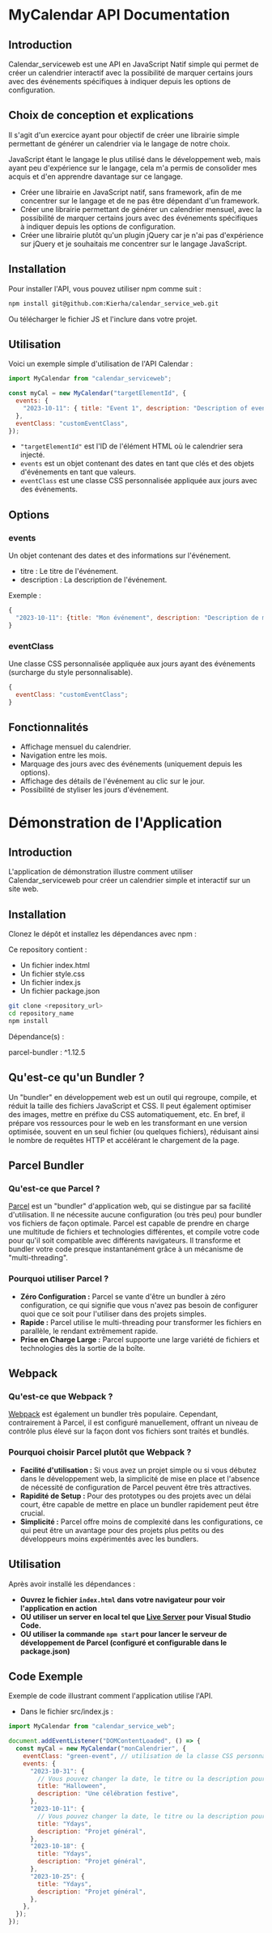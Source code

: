 # MyCalendar API Documentation

## Introduction

Calendar_serviceweb est une API en JavaScript Natif simple qui permet de créer un calendrier interactif avec la possibilité de marquer certains jours avec des événements spécifiques à indiquer depuis les options de configuration.

## Choix de conception et explications

Il s'agit d'un exercice ayant pour objectif de créer une librairie simple permettant de générer un calendrier via le langage de notre choix.<br>

JavaScript étant le langage le plus utilisé dans le développement web, mais ayant peu d'expérience sur le langage, cela m'a permis de consolider mes acquis et d'en apprendre davantage sur ce langage.

- Créer une librairie en JavaScript natif, sans framework, afin de me concentrer sur le langage et de ne pas être dépendant d'un framework.
- Créer une librairie permettant de générer un calendrier mensuel, avec la possibilité de marquer certains jours avec des événements spécifiques à indiquer depuis les options de configuration.
- Créer une librairie plutôt qu'un plugin jQuery car je n'ai pas d'expérience sur jQuery et je souhaitais me concentrer sur le langage JavaScript.

## Installation

Pour installer l'API, vous pouvez utiliser npm comme suit :

```sh
npm install git@github.com:Kierha/calendar_service_web.git
```

Ou télécharger le fichier JS et l'inclure dans votre projet.

## Utilisation

Voici un exemple simple d'utilisation de l'API Calendar :

```javascript
import MyCalendar from "calendar_serviceweb";

const myCal = new MyCalendar("targetElementId", {
  events: {
    "2023-10-11": { title: "Event 1", description: "Description of event 1" },
  },
  eventClass: "customEventClass",
});
```

- `"targetElementId"` est l'ID de l'élément HTML où le calendrier sera injecté.
- `events` est un objet contenant des dates en tant que clés et des objets d'événements en tant que valeurs.
- `eventClass` est une classe CSS personnalisée appliquée aux jours avec des événements.

## Options

### events

Un objet contenant des dates et des informations sur l'événement.

- titre : Le titre de l'événement.
- description : La description de l'événement. <br>

Exemple :

```javascript
{
  "2023-10-11": {title: "Mon événement", description: "Description de mon événement"}
}
```

### eventClass

Une classe CSS personnalisée appliquée aux jours ayant des événements (surcharge du style personnalisable).

```javascript
{
  eventClass: "customEventClass";
}
```

## Fonctionnalités

- Affichage mensuel du calendrier.
- Navigation entre les mois.
- Marquage des jours avec des événements (uniquement depuis les options).
- Affichage des détails de l'événement au clic sur le jour.
- Possibilité de styliser les jours d'événement.

# Démonstration de l'Application

## Introduction

L'application de démonstration illustre comment utiliser Calendar_serviceweb pour créer un calendrier simple et interactif sur un site web.

## Installation

Clonez le dépôt et installez les dépendances avec npm :

Ce repository contient :

- Un fichier index.html
- Un fichier style.css
- Un fichier index.js
- Un fichier package.json

```sh
git clone <repository_url>
cd repository_name
npm install
```

Dépendance(s) :

parcel-bundler : ^1.12.5

## Qu'est-ce qu'un Bundler ?

Un "bundler" en développement web est un outil qui regroupe, compile, et réduit la taille des fichiers JavaScript et CSS. Il peut également optimiser des images, mettre en préfixe du CSS automatiquement, etc. En bref, il prépare vos ressources pour le web en les transformant en une version optimisée, souvent en un seul fichier (ou quelques fichiers), réduisant ainsi le nombre de requêtes HTTP et accélérant le chargement de la page.

## Parcel Bundler

### Qu'est-ce que Parcel ?

[Parcel](https://parceljs.org/) est un "bundler" d'application web, qui se distingue par sa facilité d'utilisation. Il ne nécessite aucune configuration (ou très peu) pour bundler vos fichiers de façon optimale. Parcel est capable de prendre en charge une multitude de fichiers et technologies différentes, et compile votre code pour qu'il soit compatible avec différents navigateurs. Il transforme et bundler votre code presque instantanément grâce à un mécanisme de "multi-threading".

### Pourquoi utiliser Parcel ?

- **Zéro Configuration :** Parcel se vante d'être un bundler à zéro configuration, ce qui signifie que vous n'avez pas besoin de configurer quoi que ce soit pour l'utiliser dans des projets simples.
- **Rapide :** Parcel utilise le multi-threading pour transformer les fichiers en parallèle, le rendant extrêmement rapide.
- **Prise en Charge Large :** Parcel supporte une large variété de fichiers et technologies dès la sortie de la boîte.

## Webpack

### Qu'est-ce que Webpack ?

[Webpack](https://webpack.js.org/) est également un bundler très populaire. Cependant, contrairement à Parcel, il est configuré manuellement, offrant un niveau de contrôle plus élevé sur la façon dont vos fichiers sont traités et bundlés.

### Pourquoi choisir Parcel plutôt que Webpack ?

- **Facilité d'utilisation :** Si vous avez un projet simple ou si vous débutez dans le développement web, la simplicité de mise en place et l'absence de nécessité de configuration de Parcel peuvent être très attractives.
- **Rapidité de Setup :** Pour des prototypes ou des projets avec un délai court, être capable de mettre en place un bundler rapidement peut être crucial.
- **Simplicité :** Parcel offre moins de complexité dans les configurations, ce qui peut être un avantage pour des projets plus petits ou des développeurs moins expérimentés avec les bundlers.

## Utilisation

Après avoir installé les dépendances :

- <b> Ouvrez le fichier `index.html` dans votre navigateur pour voir l'application en action </b>
- <b> OU utiliser un server en local tel que [Live Server](https://marketplace.visualstudio.com/items?itemName=ritwickdey.LiveServer) pour Visual Studio Code.</b>
- <b> OU utiliser la commande `npm start` pour lancer le serveur de développement de Parcel (configuré et configurable dans le package.json) </b>

## Code Exemple

Exemple de code illustrant comment l'application utilise l'API.

- Dans le fichier src/index.js :

```javascript
import MyCalendar from "calendar_service_web";

document.addEventListener("DOMContentLoaded", () => {
  const myCal = new MyCalendar("monCalendrier", {
    eventClass: "green-event", // utilisation de la classe CSS personnalisée
    events: {
      "2023-10-31": {
        // Vous pouvez changer la date, le titre ou la description pour tester avec des événements actuels
        title: "Halloween",
        description: "Une célébration festive",
      },
      "2023-10-11": {
        // Vous pouvez changer la date, le titre ou la description pour tester avec des événements actuels
        title: "Ydays",
        description: "Projet général",
      },
      "2023-10-18": {
        title: "Ydays",
        description: "Projet général",
      },
      "2023-10-25": {
        title: "Ydays",
        description: "Projet général",
      },
    },
  });
});
```
